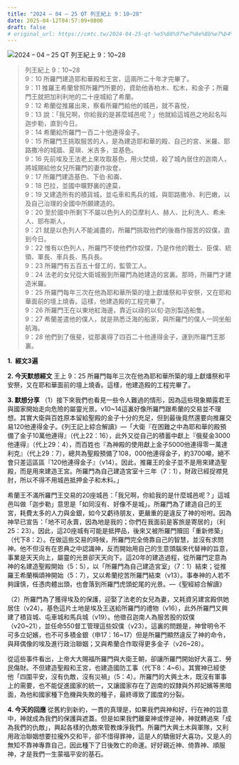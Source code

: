 ```yaml
---
title: "2024 – 04 – 25 QT 列王紀上 9：10~28"
date: 2025-04-12T04:57:09+0800
draft: false
# original_url: https://cmtc.tw/2024-04-25-qt-%e5%88%97%e7%8e%8b%e7%b4%80%e4%b8%8a-9%ef%bc%9a1028
---
```


![2024 – 04 – 25 QT 列王紀上 9：10\~28](/images/qt.jpg  "2024 – 04 – 25 QT 列王紀上 9：10\~28")

> 列王紀上 9：10\~28  
> 9：10 所羅門建造耶和華殿和王宮，這兩所二十年才完畢了。  
> 9：11 推羅王希蘭曾照所羅門所要的，資助他香柏木、松木，和金子；所羅門王就把加利利地的二十座城給了希蘭。  
> 9：12 希蘭從推羅出來，察看所羅門給他的城邑，就不喜悅，  
> 9：13 說：「我兄啊，你給我的是甚麼城邑呢？」他就給這城邑之地起名叫迦步勒，直到今日。  
> 9：14 希蘭給所羅門一百二十他連得金子。  
> 9：15 所羅門王挑取服苦的人，是為建造耶和華的殿、自己的宮、米羅、耶路撒冷的城牆、夏瑣、米吉多，並基色。  
> 9：16 先前埃及王法老上來攻取基色，用火焚燒，殺了城內居住的迦南人，將城賜給他女兒所羅門的妻作妝奩。  
> 9：17 所羅門建造基色、下伯‧和崙、  
> 9：18 巴拉，並國中曠野裏的達莫，  
> 9：19 又建造所有的積貨城，並屯車和馬兵的城，與耶路撒冷、利巴嫩，以及自己治理的全國中所願建造的。  
> 9：20 至於國中所剩下不屬以色列人的亞摩利人、赫人、比利洗人、希未人、耶布斯人，  
> 9：21 就是以色列人不能滅盡的，所羅門挑取他們的後裔作服苦的奴僕，直到今日。  
> 9：22 惟有以色列人，所羅門不使他們作奴僕，乃是作他的戰士、臣僕、統領、軍長、車兵長、馬兵長。  
> 9：23 所羅門有五百五十督工的，監管工人。  
> 9：24 法老的女兒從大衛城搬到所羅門為她建造的宮裏。那時，所羅門才建造米羅。  
> 9：25 所羅門每年三次在他為耶和華所築的壇上獻燔祭和平安祭，又在耶和華面前的壇上燒香。這樣，他建造殿的工程完畢了。  
> 9：26 所羅門王在以東地紅海邊，靠近以祿的以旬‧迦別製造船隻。  
> 9：27 希蘭差遣他的僕人，就是熟悉泛海的船家，與所羅門的僕人一同坐船航海。  
> 9：28 他們到了俄斐，從那裏得了四百二十他連得金子，運到所羅門王那裏。

**1.  經文3遍**

**2. 今天默想經文**
王上 9：25 所羅門每年三次在他為耶和華所築的壇上獻燔祭和平安祭，又在耶和華面前的壇上燒香。這樣，他建造殿的工程完畢了。

**3. 默想分享**
（1）接下來我們也看見一些令人難過的情形，因為這些現象顯露君王與國家開始走向危險的屬靈光景。v10\~14這裏好像所羅門跟希蘭的交易並不理想。其實大衛與百姓原本留給聖殿的金子十分的充足，但到最後竟然還要向推羅交易120他連得金子。《列王記上綜合解讀》—「大衛『在困難之中為耶和華的殿預備了金子10萬他連得』（代上22：16），此外又從自己的積蓄中獻上『俄斐金3000他連得』（代上29：4），而百姓也『為神殿的使用獻上金子5000他連得零一萬達利克』（代上29：7），總共為聖殿預備了108，000他連得金子，約3700噸，絕不會只差這區區『120他連得金子』（v14）。因此，推羅王的金子並不是用來建造聖殿，而是用來建造王宮。所羅門為自己建造宮室十三年（7：1），財政已經捉襟見肘，所以不得不用城邑抵押金子和木料。」

希蘭王不滿所羅門王交易的20座城邑：「我兄啊，你給我的是什麼城邑呢？」這城邑叫做「迦步勒」意思是「如同沒有、好像不是城」。所羅門為了建造自己的王宮，耗費太多的人力與金銀，如今又虧待朋友，更嚴重的是違反了神的吩咐。因為神早已宣告：「地不可永賣，因為地是我的；你們在我面前是客旅是寄居的」（利25：23）。因此，這20座城有可能是抵押品，後來又被所羅門贖回「重新修築」（代下8：2）。在做這些交易的時候，所羅門完全倚靠自己的智慧，並沒有求問神。他不但沒有在恩典之中認識神，反而開始用自己的生意頭腦來代替神的旨意，事業是天天向上，屬靈的光景卻天天向下。這20年的建造過程，從所羅門定意為神的名建造聖殿開始（5：5），以「所羅門為自己建造宮室」（7：1）結束；從推羅王希蘭稱頌神開始（5：7），又以希蘭挖苦所羅門結束（v13）。事奉神的人若不夠謹慎，任憑肉體出頭，也會落到所羅門虎頭蛇尾的光景。—《聖經綜合解讀》

（2）所羅門為了獲得埃及的保護，迎娶了法老的女兒為妻，又耗資另建宮殿供她居住（v24）。基色這片土地是埃及王送給所羅門的禮物（v16），此外所羅門又興建了積貨城、屯車城和馬兵城（v19）。他徵召迦南人為服苦股的奴僕（v20\~21），並任命550督工管理這些奴僕（v23）。這裏的問題是，神曾明令不可多立妃嬪，也不可多積金銀（申17：16\~17）但是所羅門顯然違反了神的命令，與拜偶像的埃及進行政治聯姻；又與希蘭合作取得更多金子（v26\~28）。

從這些事件看出，上帝大大賜福所羅門與大衛王朝，卻讓所羅門開始好大喜工、勞民傷財。不但建造聖殿和王宮，也建造國防工事（代下8：4\~6）。其實神已經使他「四圍平安，沒有仇敵，沒有災禍」（5：4）。所羅門的大興土木，既沒有軍事上的需要，也不能促進國家的統一，又讓國家存在了迦南的奴隸與外邦妃嬪等黑暗面，為他和國家種下危機與失敗的種子，最終導致了國度的分裂。

**4. 今天的回應**
從舊約到新約，一貫的真理是，如果我們與神和好，行在神的旨意中，神就成為我們的保護與遮蓋。但是如果我們離棄神或悖逆神，神就轉過來「成為我們的仇敵」，興起各樣的仇敵來管教煉淨我們。所羅門大興土木與軍隊，又利用政治聯姻想要拉攏外交和平，卻不惜得罪神，這是人的驕傲好大喜功，又是人的無知不靠神專靠自己，因此種下了日後敗亡的命運。好好親近神、倚靠神、順服神，才是我們一生蒙福平安的基石。
